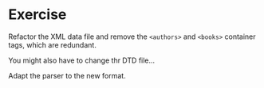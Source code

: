 # Exercise

Refactor the XML data file and remove the `<authors>` and `<books>` container tags, which are redundant.

You might also have to change thr DTD file...

Adapt the parser to the new format.